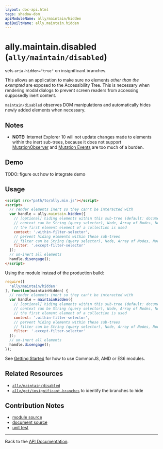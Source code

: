 ```yaml
---
layout: doc-api.html
tags: shadow-dom
apiModuleName: ally/maintain/hidden
apiBuiltName: ally.maintain.hidden
---
```


# ally.maintain.disabled (`ally/maintain/disabled`)

sets `aria-hidden="true"` on insignificant branches.

This allows an application to make sure no elements *other than the exempted* are exposed to the Accessibility Tree. This is necessary when rendering modal dialogs to prevent screen readers from accessing supposedly inert content.

`maintain/disabled` observes DOM manipulations and automatically hides newly added elements when necessary.


## Notes

* **NOTE:** Internet Explorer 10 will not update changes made to elements within the inert sub-trees, because it does not support [MutationObserver](https://developer.mozilla.org/en-US/docs/Web/API/MutationObserver) and [Mutation Events](https://developer.mozilla.org/en-US/docs/Web/Guide/Events/Mutation_events) are too much of a burden.


## Demo

TODO: figure out how to integrate demo


## Usage

```html
<script src="path/to/ally.min.js"></script>
<script>
  // render elements inert so they can't be interacted with
  var handle = ally.maintain.hidden({
    // [optional] hiding elements within this sub-tree (default: document)
    // context can be String (query selector), Node, Array of Nodes, NodeList, HTMLCollection
    // the first element element of a collection is used
    context: '.within-filter-selector',
    // pervent hiding elements within these sub-trees
    // filter can be String (query selector), Node, Array of Nodes, NodeList, HTMLCollection
    filter: '.except-filter-selector'
  });
  // un-inert all elements
  handle.disengage();
</script>
```

Using the module instead of the production build:

```js
require([
  'ally/maintain/hidden'
], function(maintainHidden) {
  // render elements inert so they can't be interacted with
  var handle = maintainHidden({
    // [optional] hiding elements within this sub-tree (default: document)
    // context can be String (query selector), Node, Array of Nodes, NodeList, HTMLCollection
    // the first element element of a collection is used
    context: '.within-filter-selector',
    // pervent hiding elements within these sub-trees
    // filter can be String (query selector), Node, Array of Nodes, NodeList, HTMLCollection
    filter: '.except-filter-selector'
  });
  // un-inert all elements
  handle.disengage();
});
```

See [Getting Started](../../getting-started.md) for how to use CommonJS, AMD or ES6 modules.


## Related Resources

* [`ally/maintain/disabled`](disabled.md)
* [`ally/get/insignificant-branches`](../get/insignificant-branches.md) to identify the branches to hide


## Contribution Notes

* [module source](https://github.com/medialize/ally.js/blob/master/src/maintain/hidden.js)
* [document source](https://github.com/medialize/ally.js/blob/master/docs/api/maintain/hidden.md)
* [unit test](https://github.com/medialize/ally.js/blob/master/test/unit/maintain.hidden.test.js)


---

Back to the [API Documentation](../README.md).

